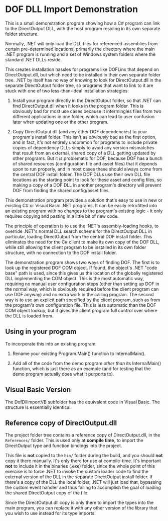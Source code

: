# DOF DLL Import Demonstration

This is a small demonstration program showing how a C# program can
link to the DirectOutput DLL, with the host program residing in its
own separate folder structure.

Normally, .NET will only load the DLL files for referenced assemblies 
from certain pre-determined locations, primarily the directory where
the main .NET program is running and a set of Windows system folders
where the standard .NET DLLs reside.

This creates installation hassles for programs like DOFLinx that
depend on DirectOutput.dll, but which need to be installed in their
own separate folder tree.  .NET by itself has no way of knowing to
look for DirectOutput.dll in the separate DirectOutput folder tree,
so programs that want to link to it are stuck with one of two
less-than-ideal installation strategies:

1. Install your program directly in the DirectOutput folder, so that
.NET can find DirectOutput.dll when it looks in the program folder.
This is obviously bad for most use cases because it intermingles files
from two different applications in one folder, which can lead to user
confusion later when updating one or the other program.

2. Copy DirectOutput.dll (and any other DOF dependencies) to your
program's install folder.  This isn't as *obviously* bad as the first
option, and in fact, it's not entirely uncommon for programs to
include private copies of dependency DLLs simply to avoid any version
mismatches that result from an external, shared copy of a DLL getting
updated by other programs.  But it *is* problematic for DOF, because
DOF has a bunch of shared resources (configuration file and asset
files) that it depends upon to run properly, and in most cases these
should always come from the central DOF install folder.  The DOF DLLs
use their own DLL file locations as the starting point to look for
these asset and config files, so making a copy of a DOF DLL in another
program's directory will prevent DOF from finding the shared
config/asset files.

This demonstration program provides a solution that's easy to use in
new or existing C# or Visual Basic .NET programs.  It can be easily
retrofitted into an existing program with no changes to the program's
existing logic - it only requires copying and pasting in a little bit
of new code.  

The principle of operation is to use the .NET's assembly-loading
hooks, to override .NET's normal DLL search scheme for the
DirectOutput DLL in particular, loading DirectOutput from the central
DOF install folder.  This eliminates the need for the C# client to
make its own copy of the DOF DLL, while still allowing the client
program to be installed in its own folder structure, with no
connection to the DOF install folder. 

The demonstration program shows two ways of finding DOF.  The first is
to look up the registered DOF COM object.  If found, the object's .NET
"code base" path is used, since this gives us the location of the
globally registered DLL implementing the COM object.  This is the most
automatic way, requiring no manual user configuration steps (other
than setting up DOF in the normal way, which is obviously required
before the client program can use DOF anyway) and no extra work in the
calling program.  The second way is to use an explicit path specified
by the client program, such as from the program's own configuration
file.  This is less automatic than the DOF COM object lookup, but it
gives the client program full control over where the DLL is loaded
from.

## Using in your program

To incorporate this into an existing program:

1. Rename your existing Program.Main() function to InternalMain().

2. Add all of the code from the demo program *other than* its
InternalMain() function, which is just there as an example (and for
testing that the demo program actually does what it purports to).

## Visual Basic Version

The DofDllImportVB subfolder has the equivalent code in Visual Basic.
The structure is essentially identical.

## Reference copy of DirectOutput.dll

The project folder tree contains a reference copy of DirectOutput.dll,
in the `References/` folder.   This is used only at **compile time**,
to import the DirectOutput type and function bindings into the project.

This file is **not** copied to the `bin/` folder during the build, and
you should **not** copy it there manually.  It's only there for use at
compile-time.  It's important **not** to include it in the binaries
(.exe) folder, since the whole point of this exercise is to force .NET
to invoke the custom loader code to find the external version of the
DLL in the separate DirectOutput install folder.  If there's a copy of
the DLL the local folder, .NET will just load that, bypassing the
custom event handler and thus failing to accomplish the goal of
loading the shared DirectOutput copy of the file.

Since the DirectOutput.dll copy is only there to import the types
into the main program, you can replace it with any other version of
the library that you wish to use instead for its type imports.
